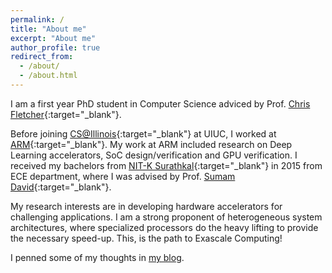 ```yaml
---
permalink: /
title: "About me"
excerpt: "About me"
author_profile: true
redirect_from: 
  - /about/
  - /about.html
---
```


I am a first year PhD student in Computer Science adviced by Prof. [Chris Fletcher](http://cwfletcher.net){:target="_blank"}. 

Before joining [CS@Illinois](https://cs.illinois.edu){:target="_blank"} at UIUC, I worked at [ARM](https://www.arm.com){:target="_blank"}. My work at ARM included research on Deep Learning accelerators, SoC design/verification and GPU verification. I received my bachelors from [NIT-K Surathkal](http://www.nitk.ac.in){:target="_blank"} in 2015 from ECE department, where I was advised by Prof. [Sumam David](http://sumam.nitk.ac.in){:target="_blank"}.

My research interests are in developing hardware accelerators for challenging applications. I am a strong proponent of heterogeneous system architectures, where specialized processors do the heavy lifting to provide the necessary speed-up. This, is the path to Exascale Computing!

I penned some of my thoughts in [my blog](https://karthikhegde.blogspot.in/).
